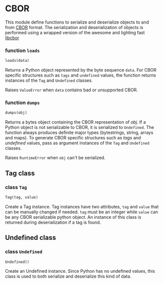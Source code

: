 # CBOR

This module define functions to serialize and deserialize objects to and from [CBOR](http://cbor.io/) format.
The serialization and deserialization of objects is performed using a wrapped version of the awesome and lighting fast [libcbor](https://github.com/PJK/libcbor/)


### function `loads`
```python
loads(data)
```

Returns a Python object represented by the byte sequence `data`.
For CBOR specific structures such as `tags` and `undefined` values,
the function returns instances of the `Tag` and `Undefined` classes.

Raises `ValueError` when `data` contains bad or unsupported CBOR.


### function `dumps`
```python
dumps(obj)
```
Returns a bytes object containing the CBOR representation of *obj*.
If a Python object is not serializable to CBOR, it is serialized to `Undefined`.
The function always produces definite major types (bytestrings, string, arrays and maps).
To generate CBOR specific structures such as *tags* and *undefined* values, pass as argument instances
of the `Tag` and `Undefined` classes.

Raises `RuntimeError` when `obj` can't be serialized.


## Tag class

### class `Tag`
```python
Tag(tag, value)
```
Create a Tag instance. Tag instances have two attributes, `tag` and `value` that can be manually changed if needed.
`tag` must be an integer while `value` can be any CBOR serializable python object.
An instance of this class is returned during deserialization if a tag is found.


## Undefined class

### class `Undefined`
```python
Undefined()
```
Create an Undefined instance. Since Python has no undefined values, this class is used to both serialize and deserialize this kind of data.


